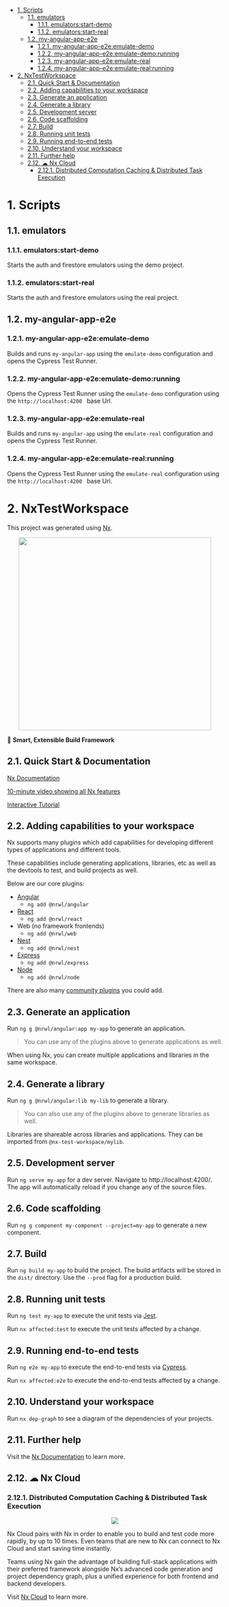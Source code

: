 - [1. Scripts](#1-scripts)
  - [1.1. emulators](#11-emulators)
    - [1.1.1. emulators:start-demo](#111-emulatorsstart-demo)
    - [1.1.2. emulators:start-real](#112-emulatorsstart-real)
  - [1.2. my-angular-app-e2e](#12-my-angular-app-e2e)
    - [1.2.1. my-angular-app-e2e:emulate-demo](#121-my-angular-app-e2eemulate-demo)
    - [1.2.2. my-angular-app-e2e:emulate-demo:running](#122-my-angular-app-e2eemulate-demorunning)
    - [1.2.3. my-angular-app-e2e:emulate-real](#123-my-angular-app-e2eemulate-real)
    - [1.2.4. my-angular-app-e2e:emulate-real:running](#124-my-angular-app-e2eemulate-realrunning)
- [2. NxTestWorkspace](#2-nxtestworkspace)
  - [2.1. Quick Start & Documentation](#21-quick-start--documentation)
  - [2.2. Adding capabilities to your workspace](#22-adding-capabilities-to-your-workspace)
  - [2.3. Generate an application](#23-generate-an-application)
  - [2.4. Generate a library](#24-generate-a-library)
  - [2.5. Development server](#25-development-server)
  - [2.6. Code scaffolding](#26-code-scaffolding)
  - [2.7. Build](#27-build)
  - [2.8. Running unit tests](#28-running-unit-tests)
  - [2.9. Running end-to-end tests](#29-running-end-to-end-tests)
  - [2.10. Understand your workspace](#210-understand-your-workspace)
  - [2.11. Further help](#211-further-help)
  - [2.12. ☁ Nx Cloud](#212--nx-cloud)
    - [2.12.1. Distributed Computation Caching & Distributed Task Execution](#2121-distributed-computation-caching--distributed-task-execution)

# 1. Scripts

## 1.1. emulators

### 1.1.1. emulators:start-demo

Starts the auth and firestore emulators using the demo project.

### 1.1.2. emulators:start-real

Starts the auth and firestore emulators using the real project.

## 1.2. my-angular-app-e2e

### 1.2.1. my-angular-app-e2e:emulate-demo

Builds and runs `my-angular-app` using the `emulate-demo` configuration and opens the Cypress Test Runner.

### 1.2.2. my-angular-app-e2e:emulate-demo:running

Opens the Cypress Test Runner using the `emulate-demo` configuration using the `http://localhost:4200 ` base Url.

### 1.2.3. my-angular-app-e2e:emulate-real

Builds and runs `my-angular-app` using the `emulate-real` configuration and opens the Cypress Test Runner.

### 1.2.4. my-angular-app-e2e:emulate-real:running

Opens the Cypress Test Runner using the `emulate-real` configuration using the `http://localhost:4200 ` base Url.

# 2. NxTestWorkspace

This project was generated using [Nx](https://nx.dev).

<p style="text-align: center;"><img src="https://raw.githubusercontent.com/nrwl/nx/master/images/nx-logo.png" width="450"></p>

🔎 **Smart, Extensible Build Framework**

## 2.1. Quick Start & Documentation

[Nx Documentation](https://nx.dev/angular)

[10-minute video showing all Nx features](https://nx.dev/getting-started/intro)

[Interactive Tutorial](https://nx.dev/tutorial/01-create-application)

## 2.2. Adding capabilities to your workspace

Nx supports many plugins which add capabilities for developing different types of applications and different tools.

These capabilities include generating applications, libraries, etc as well as the devtools to test, and build projects as well.

Below are our core plugins:

- [Angular](https://angular.io)
  - `ng add @nrwl/angular`
- [React](https://reactjs.org)
  - `ng add @nrwl/react`
- Web (no framework frontends)
  - `ng add @nrwl/web`
- [Nest](https://nestjs.com)
  - `ng add @nrwl/nest`
- [Express](https://expressjs.com)
  - `ng add @nrwl/express`
- [Node](https://nodejs.org)
  - `ng add @nrwl/node`

There are also many [community plugins](https://nx.dev/community) you could add.

## 2.3. Generate an application

Run `ng g @nrwl/angular:app my-app` to generate an application.

> You can use any of the plugins above to generate applications as well.

When using Nx, you can create multiple applications and libraries in the same workspace.

## 2.4. Generate a library

Run `ng g @nrwl/angular:lib my-lib` to generate a library.

> You can also use any of the plugins above to generate libraries as well.

Libraries are shareable across libraries and applications. They can be imported from `@nx-test-workspace/mylib`.

## 2.5. Development server

Run `ng serve my-app` for a dev server. Navigate to http://localhost:4200/. The app will automatically reload if you change any of the source files.

## 2.6. Code scaffolding

Run `ng g component my-component --project=my-app` to generate a new component.

## 2.7. Build

Run `ng build my-app` to build the project. The build artifacts will be stored in the `dist/` directory. Use the `--prod` flag for a production build.

## 2.8. Running unit tests

Run `ng test my-app` to execute the unit tests via [Jest](https://jestjs.io).

Run `nx affected:test` to execute the unit tests affected by a change.

## 2.9. Running end-to-end tests

Run `ng e2e my-app` to execute the end-to-end tests via [Cypress](https://www.cypress.io).

Run `nx affected:e2e` to execute the end-to-end tests affected by a change.

## 2.10. Understand your workspace

Run `nx dep-graph` to see a diagram of the dependencies of your projects.

## 2.11. Further help

Visit the [Nx Documentation](https://nx.dev/angular) to learn more.

## 2.12. ☁ Nx Cloud

### 2.12.1. Distributed Computation Caching & Distributed Task Execution

<p style="text-align: center;"><img src="https://raw.githubusercontent.com/nrwl/nx/master/images/nx-cloud-card.png"></p>

Nx Cloud pairs with Nx in order to enable you to build and test code more rapidly, by up to 10 times. Even teams that are new to Nx can connect to Nx Cloud and start saving time instantly.

Teams using Nx gain the advantage of building full-stack applications with their preferred framework alongside Nx’s advanced code generation and project dependency graph, plus a unified experience for both frontend and backend developers.

Visit [Nx Cloud](https://nx.app/) to learn more.
